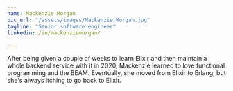 ```yaml
---
name: Mackenzie Morgan
pic_url: "/assets/images/Mackenzie_Morgan.jpg"
tagline: "Senior software engineer"
linkedin: /in/mackenziemorgan/

---
```

After being given a couple of weeks to learn Elixir and then maintain a whole backend service with it in 2020, Mackenzie learned to love functional programming and the BEAM. Eventually, she moved from Elixir to Erlang, but she's always itching to go back to Elixir.
